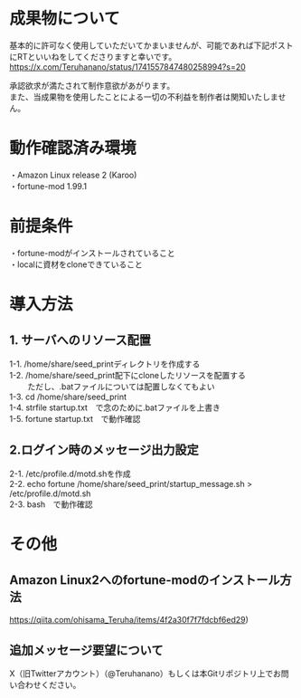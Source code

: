 # 成果物について
基本的に許可なく使用していただいてかまいませんが、可能であれば下記ポストにRTといいねをしてくださりますと幸いです。  
https://x.com/Teruhanano/status/1741557847480258994?s=20

承認欲求が満たされて制作意欲があがります。  
また、当成果物を使用したことによる一切の不利益を制作者は関知いたしません。  

# 動作確認済み環境
・Amazon Linux release 2 (Karoo)  
・fortune-mod 1.99.1  

# 前提条件
・fortune-modがインストールされていること  
・localに資材をcloneできていること  

# 導入方法
## 1. サーバへのリソース配置  
1-1. /home/share/seed_printディレクトリを作成する  
1-2. /home/share/seed_print配下にcloneしたリソースを配置する  
　　  ただし、.batファイルについては配置しなくてもよい  
1-3. cd /home/share/seed_print  
1-4. strfile startup.txt　で念のために.batファイルを上書き  
1-5. fortune startup.txt　で動作確認  

## 2.ログイン時のメッセージ出力設定
2-1. /etc/profile.d/motd.shを作成  
2-2. echo fortune /home/share/seed_print/startup_message.sh > /etc/profile.d/motd.sh  
2-3. bash　で動作確認  

# その他
## Amazon Linux2へのfortune-modのインストール方法  
https://qiita.com/ohisama_Teruha/items/4f2a30f7f7fdcbf6ed29)
## 追加メッセージ要望について  
X（旧Twitterアカウント）（@Teruhanano）もしくは本Gitリポジトリ上でお問い合わせください。
